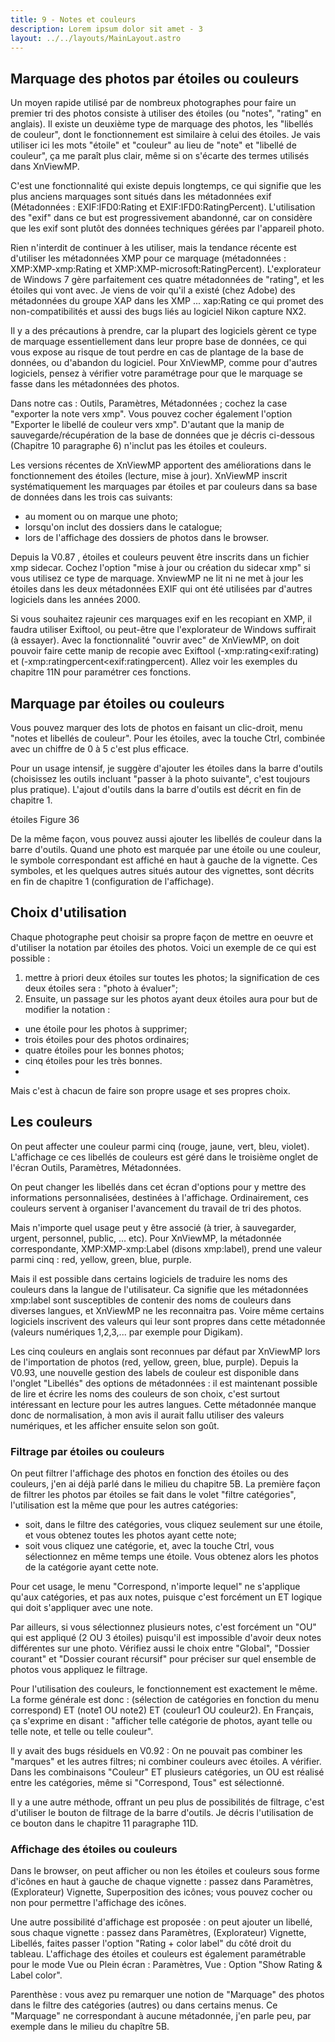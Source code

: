 ```yaml
---
title: 9 - Notes et couleurs
description: Lorem ipsum dolor sit amet - 3
layout: ../../layouts/MainLayout.astro
---
```


## Marquage des photos par étoiles ou couleurs

Un moyen rapide utilisé par de nombreux photographes pour faire un premier tri des photos consiste à utiliser des étoiles (ou "notes", "rating" en anglais). Il existe un deuxième type de marquage des photos, les "libellés de couleur", dont le fonctionnement est similaire à celui des étoiles. Je vais utiliser ici les mots "étoile" et "couleur" au lieu de "note" et "libellé de couleur", ça me paraît plus clair, même si on s'écarte des termes utilisés dans XnViewMP.

C'est une fonctionnalité qui existe depuis longtemps, ce qui signifie que les plus anciens marquages sont situés dans les métadonnées exif
(Métadonnées : EXIF:IFD0:Rating et EXIF:IFD0:RatingPercent). L'utilisation des "exif" dans ce but est progressivement abandonné, car on considère que les exif sont plutôt des données techniques gérées par l'appareil photo.

Rien n'interdit de continuer à les utiliser, mais la tendance récente est d'utiliser les métadonnées XMP pour ce marquage (métadonnées : XMP:XMP-xmp:Rating et XMP:XMP-microsoft:RatingPercent). L'explorateur de Windows 7 gère parfaitement ces quatre métadonnées de "rating", et les étoiles qui vont avec. Je viens de voir qu'il a existé (chez Adobe) des métadonnées du groupe XAP dans les XMP ... xap:Rating ce qui promet des non-compatibilités et aussi des bugs liés au logiciel Nikon capture NX2.

Il y a des précautions à prendre, car la plupart des logiciels gèrent ce type de marquage essentiellement dans leur propre base de données, ce qui vous expose au risque de tout perdre en cas de plantage de la base de données, ou d'abandon du logiciel. Pour XnViewMP, comme pour d'autres logiciels, pensez à vérifier votre paramétrage pour que le marquage se fasse dans les métadonnées des photos.

Dans notre cas : Outils, Paramètres, Métadonnées ; cochez la case "exporter la note vers xmp". Vous pouvez cocher également l'option "Exporter le libellé de couleur vers xmp". D'autant que la manip de sauvegarde/récupération de la base de données que je décris ci-dessous (Chapitre 10 paragraphe 6) n'inclut pas les étoiles et couleurs.

Les versions récentes de XnViewMP apportent des améliorations dans le fonctionnement des étoiles (lecture, mise à jour). XnViewMP inscrit systématiquement les marquages par étoiles et par couleurs dans sa base de données dans les trois cas suivants:
- au moment ou on marque une photo;
- lorsqu'on inclut des dossiers dans le catalogue;
- lors de l'affichage des dossiers de photos dans le browser.

Depuis la V0.87 , étoiles et couleurs peuvent être inscrits dans un fichier xmp sidecar. Cochez l'option "mise à jour ou création du sidecar xmp" si vous utilisez ce type de marquage. XnviewMP ne lit ni ne met à jour les étoiles dans les deux métadonnées EXIF qui ont été utilisées par d'autres logiciels dans les années 2000.

Si vous souhaitez rajeunir ces marquages exif en les recopiant en XMP, il faudra utiliser Exiftool, ou peut-être que l'explorateur de Windows suffirait (à essayer). Avec la fonctionnalité "ouvrir avec" de XnViewMP, on doit pouvoir faire cette manip de recopie avec Exiftool (-xmp:rating<exif:rating) et (-xmp:ratingpercent<exif:ratingpercent). Allez voir les exemples du chapitre 11N pour paramétrer ces fonctions.

## Marquage par étoiles ou couleurs

Vous pouvez marquer des lots de photos en faisant un clic-droit, menu "notes et libellés de couleur". Pour les étoiles, avec la touche Ctrl, combinée avec un chiffre de 0 à 5 c'est plus efficace.

Pour un usage intensif, je suggère d'ajouter les étoiles dans la barre d'outils (choisissez les outils incluant "passer à la photo suivante", c'est toujours plus pratique). L'ajout d'outils dans la barre d'outils est décrit en fin de chapitre 1.

étoiles
Figure 36

De la même façon, vous pouvez aussi ajouter les libellés de couleur dans la barre d'outils. Quand une photo est marquée par une étoile ou une couleur, le symbole correspondant est affiché en haut à gauche de la vignette. Ces symboles, et les quelques autres situés autour des vignettes, sont décrits en fin de chapitre 1 (configuration de l'affichage).

## Choix d'utilisation

Chaque photographe peut choisir sa propre façon de mettre en oeuvre et d'utiliser la notation par étoiles des photos. Voici un exemple de ce qui est possible :
1. mettre à priori deux étoiles sur toutes les photos; la signification de ces deux étoiles sera : "photo à évaluer";
2. Ensuite, un passage sur les photos ayant deux étoiles aura pour but de modifier la notation :
- une étoile pour les photos à supprimer;
- trois étoiles pour des photos ordinaires;
- quatre étoiles pour les bonnes photos;
- cinq étoiles pour les très bonnes.
- 
Mais c'est à chacun de faire son propre usage et ses propres choix.

## Les couleurs

On peut affecter une couleur parmi cinq (rouge, jaune, vert, bleu, violet). L'affichage ce ces libellés de couleurs est géré dans le troisième onglet de l'écran Outils, Paramètres, Métadonnées.

On peut changer les libellés dans cet écran d'options pour y mettre des informations personnalisées, destinées à l'affichage. Ordinairement, ces couleurs servent à organiser l'avancement du travail de tri des photos.

Mais n'importe quel usage peut y être associé (à trier, à sauvegarder, urgent, personnel, public, ... etc). Pour XnViewMP, la métadonnée correspondante, XMP:XMP-xmp:Label (disons xmp:label), prend une valeur parmi cinq : red, yellow, green, blue, purple.

Mais il est possible dans certains logiciels de traduire les noms des couleurs dans la langue de l'utilisateur. Ca signifie que les métadonnées xmp:label sont susceptibles de contenir des noms de couleurs dans diverses langues, et XnViewMP ne les reconnaitra pas. Voire même certains logiciels inscrivent des valeurs qui leur sont propres dans cette métadonnée (valeurs numériques 1,2,3,... par exemple pour Digikam).

Les cinq couleurs en anglais sont reconnues par défaut par XnViewMP lors de l'importation de photos (red, yellow, green, blue, purple). Depuis la V0.93, une nouvelle gestion des labels de couleur est disponible dans l'onglet "Libellés" des options de métadonnées : il est maintenant possible de lire et écrire les noms des couleurs de son choix, c'est surtout intéressant en lecture pour les autres langues. Cette métadonnée manque donc de normalisation, à mon avis il aurait fallu utiliser des valeurs numériques, et les afficher ensuite selon son goût.

### Filtrage par étoiles ou couleurs

On peut filtrer l'affichage des photos en fonction des étoiles ou des couleurs, j'en ai déjà parlé dans le milieu du chapitre 5B. La première façon de filtrer les photos par étoiles se fait dans le volet "filtre catégories", l'utilisation est la même que pour les autres catégories:
- soit, dans le filtre des catégories, vous cliquez seulement sur une étoile, et vous obtenez toutes les photos ayant cette note;
- soit vous cliquez une catégorie, et, avec la touche Ctrl, vous sélectionnez en même temps une étoile. Vous obtenez alors les photos de la catégorie ayant cette note.

Pour cet usage, le menu "Correspond, n'importe lequel" ne s'applique qu'aux catégories, et pas aux notes, puisque c'est forcément un ET logique qui doit s'appliquer avec une note.

Par ailleurs, si vous sélectionnez plusieurs notes, c'est forcément un "OU" qui est appliqué (2 OU 3 étoiles) puisqu'il est impossible d'avoir deux notes différentes sur une photo. Vérifiez aussi le choix entre "Global", "Dossier courant" et "Dossier courant récursif" pour préciser sur quel ensemble de photos vous appliquez le filtrage.

Pour l'utilisation des couleurs, le fonctionnement est exactement le même. La forme générale est donc : (sélection de catégories en fonction du menu correspond) ET (note1 OU note2) ET (couleur1 OU couleur2). En Français, ça s'exprime en disant : "afficher telle catégorie de photos, ayant telle ou telle note, et telle ou telle couleur".

Il y avait des bugs résiduels en V0.92 : On ne pouvait pas combiner les "marques" et les autres filtres; ni combiner couleurs avec étoiles. A vérifier. Dans les combinaisons "Couleur" ET plusieurs catégories, un OU est réalisé entre les catégories, même si "Correspond, Tous" est sélectionné.

Il y a une autre méthode, offrant un peu plus de possibilités de filtrage, c'est d'utiliser le bouton de filtrage de la barre d'outils. Je décris l'utilisation de ce bouton dans le chapitre 11 paragraphe 11D.

### Affichage des étoiles ou couleurs

Dans le browser, on peut afficher ou non les étoiles et couleurs sous forme d'icônes en haut à gauche de chaque vignette : passez dans Paramètres, (Explorateur) Vignette, Superposition des icônes; vous pouvez cocher ou non pour permettre l'affichage des icônes.

Une autre possibilité d'affichage est proposée : on peut ajouter un libellé, sous chaque vignette : passez dans Paramètres, (Explorateur) Vignette, Libellés, faites passer l'option "Rating + color label" du côté droit du tableau. L'affichage des étoiles et couleurs est également paramétrable pour le mode Vue ou Plein écran : Paramètres, Vue : Option "Show Rating & Label color".

Parenthèse : vous avez pu remarquer une notion de "Marquage" des photos dans le filtre des catégories (autres) ou dans certains menus. Ce "Marquage" ne correspondant à aucune métadonnée, j'en parle peu, par exemple dans le milieu du chapître 5B.
